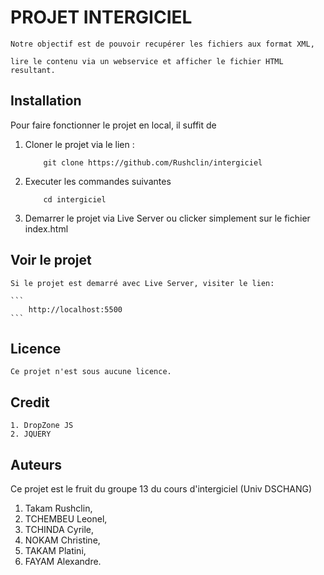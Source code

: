 # PROJET INTERGICIEL

    Notre objectif est de pouvoir recupérer les fichiers aux format XML,

    lire le contenu via un webservice et afficher le fichier HTML resultant.

## Installation

Pour faire fonctionner le projet en local, il suffit de

1.  Cloner le projet via le lien :

    ```
        git clone https://github.com/Rushclin/intergiciel
    ```

2.  Executer les commandes suivantes

    ```
        cd intergiciel
    ```

3.  Demarrer le projet via Live Server ou clicker simplement sur le fichier index.html

## Voir le projet

    Si le projet est demarré avec Live Server, visiter le lien:

    ```
        http://localhost:5500
    ```

## Licence

    Ce projet n'est sous aucune licence.

## Credit

    1. DropZone JS
    2. JQUERY

## Auteurs

Ce projet est le fruit du groupe 13 du cours d'intergiciel (Univ DSCHANG)

1. Takam Rushclin,
2. TCHEMBEU Leonel,
3. TCHINDA Cyrile,
4. NOKAM Christine,
5. TAKAM Platini,
6. FAYAM Alexandre.
